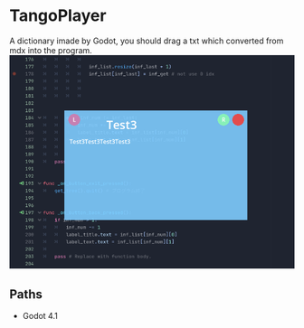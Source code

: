 # TangoPlayer
A dictionary imade by Godot, you should drag a txt which converted from mdx into the program.
![](Picture.png)

## Paths
- Godot 4.1